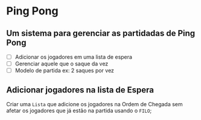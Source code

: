 # Ping Pong
## Um sistema para gerenciar as partidadas de Ping Pong
- [ ] Adicionar os jogadores em uma lista de espera
- [ ] Gerenciar aquele que o saque da vez
- [ ] Modelo de partida ex: 2 saques por vez

## Adicionar jogadores na lista de Espera 
 Criar uma `Lista` que adicione os jogadores na Ordem de Chegada 
 sem afetar os jogadores que já estão na partida usando o `FILO`;

 
